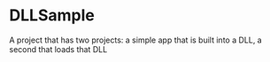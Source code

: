 # DLLSample
A project that has two projects: a simple app that is built into a DLL, a second that loads that DLL
